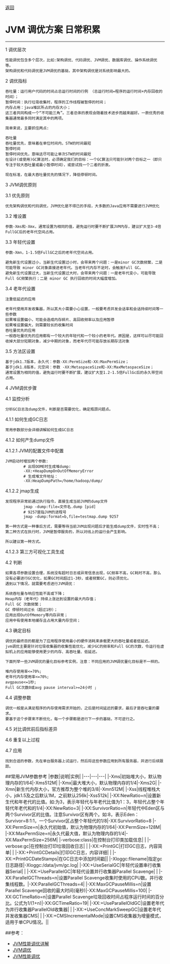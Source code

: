 <p>
    <a href="#" onclick="refreshContent('jvm')">返回 </a>
</p>

# JVM 调优方案 日常积累

---
1 调优层次

    性能调优包含多个层次，比如:架构调优、代码调优、JVM调优、数据库调优、操作系统调优等。
    架构调优和代码调优是JVM调优的基础，其中架构调优是对系统影响最大的。

2 调优指标

    吞吐量：运行用户代码的时间占总运行时间的行例 （总运行时间=程序的运行时间+内存回收的时间）；
    暂停时间：执行垃圾收集时，程序的工作线程被暂停的时间；
    内存占用：java堆区所占的内存大小；
    这三者共同构成一个“不可能三角”。三者总体的表现会随着技术进步而越来越好。一款优秀的收集器通常最多同时满足其中的两项。
    
    简单来说，主要抓住两点:
    
    吞吐量
    吞吐量优先，意味着在单位时间内，STW的时间最短
    暂停时间
    暂停时间优先，意味这尽可能让单次STW的时间最短
    在设计(或使用)GC算法时，必须确定我们的目标：一个GC算法只可能针对两个目标之一（即只专注于较大吞吐量或最小暂停时间），或尝试找一个二者的折衷。
    
    现在标准，在最大吞吐量优先的情况下，降低停顿时间。

3 JVM调优原则

3.1 优先原则

    优先架构调优和代码调优，JVM优化是不得已的手段，大多数的Java应用不需要进行JVM优化

3.2 堆设置

    参数-Xms和-Xmx，通常设置为相同的值，避免运行时要不断扩展JVM内存，建议扩大至3-4倍FullGC后的老年代空间占用。

3.3 年轻代设置

    参数-Xmn，1-1.5倍FullGC之后的老年代空间占用。
    
    避免新生代设置过小，当新生代设置过小时，会带来两个问题：一是minor GC次数频繁，二是可能导致 minor GC对象直接进老年代。当老年代内存不足时，会触发Full GC。
    避免新生代设置过大，当新生代设置过大时，会带来两个问题：一是老年代变小，可能导致Full GC频繁执行；二是 minor GC 执行回收的时间大幅度增加。

3.4 老年代设置

    注重低延迟的应用
    
    老年代使用并发收集器，所以其大小需要小心设置，一般要考虑并发会话率和会话持续时间等一些参数
    如果堆设置偏小，可能会造成内存碎片、高回收频率以及应用暂停
    如果堆设置偏大，则需要较长的收集时间
    吞吐量优先的应用
    一般吞吐量优先的应用都有一个较大的年轻代和一个较小的老年代。原因是，这样可以尽可能回收掉大部分短期对象，减少中期的对象，而老年代尽可能存放长期存活对象

3.5 方法区设置

    基于jdk1.7版本，永久代：参数-XX:PermSize和-XX:MaxPermSize；
    基于jdk1.8版本，元空间：参数 -XX:MetaspaceSize和-XX:MaxMetaspaceSize；
    通常设置为相同的值，避免运行时要不断扩展，建议扩大至1.2-1.5倍FullGc后的永久带空间占用。

4 JVM调优步骤

4.1 监控分析

    分析GC日志及dump文件，判断是否需要优化，确定瓶颈问题点。

4.1.1 如何生成GC日志

    常用参数部分会详细讲解如何生成GC日志

4.1.2 如何产生dump文件

4.1.2.1 JVM的配置文件中配置

    JVM启动时增加两个参数:
            # 出现OOME时生成堆dump:
            -XX:+HeapDumpOnOutOfMemoryError
            # 生成堆文件地址：
            -XX:HeapDumpPath=/home/hadoop/dump/
4.1.2.2 jmap生成

    发现程序异常前通过执行指令，直接生成当前JVM的dump文件
            jmap -dump:file=文件名.dump [pid]
            # 9257是指JVM的进程号
            jmap -dump:format=b,file=testmap.dump 9257
    
    第一种方式是一种事后方式，需要等待当前JVM出现问题后才能生成dump文件，实时性不高；
    第二种方式在执行时，JVM是暂停服务的，所以对线上的运行会产生影响。
    
    所以建议第一种方式。

4.1.2.3 第三方可视化工具生成

4.2 判断

    如果各项参数设置合理，系统没有超时日志或异常信息出现，GC频率不高，GC耗时不高，那么没有必要进行GC优化，如果GC时间超过1-3秒，或者频繁GC，则必须优化。
    遇到以下情况，就需要考虑进行JVM调优：
    
    系统吞吐量与响应性能不高或下降；
    Heap内存（老年代）持续上涨达到设置的最大内存值；
    Full GC 次数频繁；
    GC 停顿时间过长（超过1秒）；
    应用出现OutOfMemory等内存异常；
    应用中有使用本地缓存且占用大量内存空间；
4.3 确定目标

    调优的最终目的都是为了应用程序使用最小的硬件消耗来承载更大的吞吐量或者低延迟。
    jvm调优主要是针对垃圾收集器的收集性能优化，减少GC的频率和Full GC的次数，令运行在虚拟机上的应用能够使用更少的内存、高吞吐量、低延迟。
    
    下面列举一些JVM调优的量化目标参考实例，注意：不同应用的JVM调优量化目标是不一样的。
    
    堆内存使用率<=70%;
    老年代内存使用率<=70%;
    avgpause<=1秒;
    Full GC次数0或avg pause interval>=24小时 ;
4.4 调整参数

    调优一般是从满足程序的内存使用需求开始的，之后是时间延迟的要求，最后才是吞吐量的要求。
    要基于这个步骤来不断优化，每一个步骤都是进行下一步的基础，不可逆行之。

4.5 对比调优前后指标差异

4.6 重复以上过程

4.7 应用

    找到合适的参数，先在单台服务器上试运行，然后将这些参数应用到所有服务器，并进行后续跟踪。


##常用JVM参数参考
|参数|说明|实例|
|---|---|---|
|-Xms|初始堆大小，默认物理内存的1/64|-Xms512M|
|-Xmx|最大堆大小，默认物理内存的1/4|-Xms2G|
|-Xmn|新生代内存大小，官方推荐为整个堆的3/8|-Xmn512M|
|-Xss|线程堆栈大小，jdk1.5及之后默认1M，之前默认256k|-Xss512k|
|-XX:NewRatio=n|设置新生代和年老代的比值。如:为3，表示年轻代与年老代比值为1：3，年轻代占整个年轻代年老代和的1/4|-XX:NewRatio=3|
|-XX:SurvivorRatio=n|年轻代中Eden区与两个Survivor区的比值。注意Survivor区有两个。如:8，表示Eden：Survivor=8:1:1，一个Survivor区占整个年轻代的1/8|-XX:SurvivorRatio=8
|-XX:PermSize=n|永久代初始值，默认为物理内存的1/64|-XX:PermSize=128M|
|-XX:MaxPermSize=n|永久代最大值，默认为物理内存的1/4|-XX:MaxPermSize=256M|
|-verbose:class|在控制台打印类加载信息| |
|-verbose:gc|在控制台打印垃圾回收日志| |
|-XX:+PrintGC|打印GC日志，内容简单| |
|-XX:+PrintGCDetails|打印GC日志，内容详细| |
|-XX:+PrintGCDateStamps|在GC日志中添加时间戳|| 
|-Xloggc:filename|指定gc日志路径|-Xloggc:/data/jvm/gc.log|
|-XX:+UseSerialGC|年轻代设置串行收集器Serial| |
|-XX:+UseParallelGC|年轻代设置并行收集器Parallel Scavenge| |
|-XX:ParallelGCThreads=n|设置Parallel Scavenge收集时使用的CPU数。并行收集线程数。|-XX:ParallelGCThreads=4|
|-XX:MaxGCPauseMillis=n|设置Parallel Scavenge回收的最大时间(毫秒)|-XX:MaxGCPauseMillis=100|
|-XX:GCTimeRatio=n|设置Parallel Scavenge垃圾回收时间占程序运行时间的百分比。公式为1/(1+n)|-XX:GCTimeRatio=19|
|-XX:+UseParallelOldGC|设置老年代为并行收集器ParallelOld收集器| |
|-XX:+UseConcMarkSweepGC|设置老年代并发收集器CMS| |
|-XX:+CMSIncrementalMode|设置CMS收集器为增量模式，适用于单CPU情况。||



##参考：
- <a href="https://www.cnblogs.com/hanease/p/15890288.html" target="_blank">JVM性能调优详解 </a>
- <a href="https://www.jianshu.com/p/b1eaf6c4eaab" target="_blank">JVM调优 </a>
- <a href="https://blog.csdn.net/weixin_42447959/article/details/81637909" target="_blank">JVM性能调优 </a>





 <style>
  table{
    border-left:1px solid #000000;border-top:1px solid #000000;
    width: 100%;
    word-wrap:break-word; word-break:break-all;
  }
  table th{
  text-align:center;
  }
  table th,td{
    border-right:1px solid #000000;border-bottom:1px solid #000000;
  }
</style>

